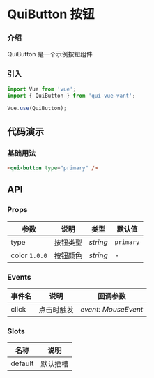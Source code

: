 # QuiButton 按钮

### 介绍

QuiButton 是一个示例按钮组件

### 引入

```js
import Vue from 'vue';
import { QuiButton } from 'qui-vue-vant';

Vue.use(QuiButton);
```

## 代码演示

### 基础用法

```html
<qui-button type="primary" />
```

## API

### Props

| 参数          | 说明     | 类型     | 默认值    |
| ------------- | -------- | -------- | --------- |
| type          | 按钮类型 | _string_ | `primary` |
| color `1.0.0` | 按钮颜色 | _string_ | -         |

### Events

| 事件名 | 说明       | 回调参数            |
| ------ | ---------- | ------------------- |
| click  | 点击时触发 | _event: MouseEvent_ |

### Slots

| 名称    | 说明     |
| ------- | -------- |
| default | 默认插槽 |
